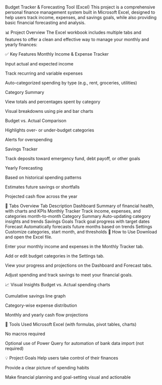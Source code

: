 Budget Tracker & Forecasting Tool (Excel)
This project is a comprehensive personal finance management system built in Microsoft Excel, designed to help users track income, expenses, and savings goals, while also providing basic financial forecasting and analysis.

📊 Project Overview
The Excel workbook includes multiple tabs and features to offer a clean and effective way to manage your monthly and yearly finances:

✅ Key Features
Monthly Income & Expense Tracker

Input actual and expected income

Track recurring and variable expenses

Auto-categorized spending by type (e.g., rent, groceries, utilities)

Category Summary

View totals and percentages spent by category

Visual breakdowns using pie and bar charts

Budget vs. Actual Comparison

Highlights over- or under-budget categories

Alerts for overspending

Savings Tracker

Track deposits toward emergency fund, debt payoff, or other goals

Yearly Forecasting

Based on historical spending patterns

Estimates future savings or shortfalls

Projected cash flow across the year

📅 Tabs Overview
Tab	Description
Dashboard	Summary of financial health, with charts and KPIs
Monthly Tracker	Track income, expenses, and categories month-to-month
Category Summary	Auto-updating category insights and trends
Savings Goals	Track goal progress with target dates
Forecast	Automatically forecasts future months based on trends
Settings	Customize categories, start month, and thresholds
📌 How to Use
Download and open the Excel file.

Enter your monthly income and expenses in the Monthly Tracker tab.

Add or edit budget categories in the Settings tab.

View your progress and projections on the Dashboard and Forecast tabs.

Adjust spending and track savings to meet your financial goals.

📈 Visual Insights
Budget vs. Actual spending charts

Cumulative savings line graph

Category-wise expense distribution

Monthly and yearly cash flow projections

🧰 Tools Used
Microsoft Excel (with formulas, pivot tables, charts)

No macros required

Optional use of Power Query for automation of bank data import (not required)

💡 Project Goals
Help users take control of their finances

Provide a clear picture of spending habits

Make financial planning and goal-setting visual and actionable
